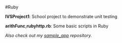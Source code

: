 #Ruby

**IVSProject1**: School project to demonstrate unit testing

**arithFunc**,**rubyhttp.rb**: Some basic scripts in Ruby

*Also check out my [sample_app](https://github.com/Vixian/sample_app) repository.*
